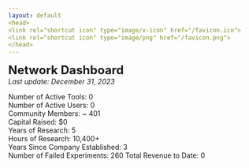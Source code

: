 ```yaml
---
layout: default
<head>
<link rel="shortcut icon" type="image/x-icon" href="/favicon.ico">
<link rel="shortcut icon" type="image/png" href="/favicon.png">
</head>
---
```


<b><font size="5">Network Dashboard</font></b>
<br>
_Last update: December 31, 2023_
<br>

Number of Active Tools: 0
<br>
Number of Active Users: 0
<br>
Community Members: ~ 401
<br>
Capital Raised: $0
<br>
Years of Research: 5
<br>
Hours of Research: 10,400+ 
<br>
Years Since Company Established: 3
<br>
Number of Failed Experiments: 260
Total Revenue to Date: 0
<br>

